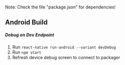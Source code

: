 Note: Check the file "package.json" for dependencies!

## Android Build
##### Debug on Dev Endpoint
1. Run `react-native run-android --variant devDebug`
2. Run `npm start`
3. Refresh device debug screen to connect to packager
